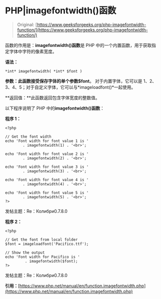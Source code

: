 # PHP|imagefontwidth()函数

> Original: [https://www.geeksforgeeks.org/php-imagefontwidth-function/](https://www.geeksforgeeks.org/php-imagefontwidth-function/)

函数的作用是：**imagefontwidth()函数**是 PHP 中的一个内置函数，用于获取指定字体中字符的像素宽度。

**语法：**

```
*int* imagefontwidth( *int* $font )
```

**参数：**此函数接受保存字体的单个参数**$font**。 对于内置字体，它可以是 1、2、3、4、5；对于自定义字体，它可以与*imageloadfont()*一起使用。

**返回值：**此函数返回包含字体宽度的整数值。

以下程序说明了 PHP 中的**imagefontwidth()函数**：

**程序 1：**

```
<?php

// Get the font width
echo 'Font width for font value 1 is '
        . imagefontwidth(1) . '<br>';

echo 'Font width for font value 2 is '
        . imagefontwidth(2) . '<br>';

echo 'Font width for font value 3 is '
        . imagefontwidth(3) . '<br>';

echo 'Font width for font value 4 is '
        . imagefontwidth(4) . '<br>';

echo 'Font width for font value 5 is '
        . imagefontwidth(5) . '<br>';
?>
```

发帖主题：Re：Колибри0.7.8.0

**程序 2：**

```
<?php

// Get the font from local folder
$font = imageloadfont('Pacifico.ttf');

// Show the output
echo 'Font width for Pacifico is '
         . imagefontwidth($font);
?>
```

发帖主题：Re：Колибри0.7.8.0

**引用：**[https://www.php.net/manual/en/function.imagefontwidth.php](https://www.php.net/manual/en/function.imagefontwidth.php)